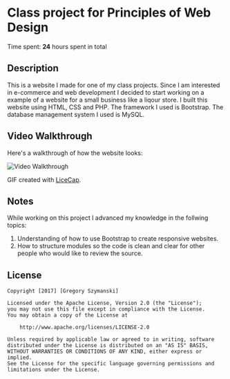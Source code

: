 # Class project for Principles of Web Design

Time spent: **24** hours spent in total

## Description

This is a website I made for one of my class projects. Since I am interested in e-commerce and web development I decided to start working on a example of a website for a small business like a liqour store. I built this website using HTML, CSS and PHP. The framework I used is Bootstrap. The database management system I used is MySQL. 


## Video Walkthrough

Here's a walkthrough of how the website looks:

<img src='WebsiteDemo.gif' title='Video Walkthrough' width='' alt='Video Walkthrough' />

GIF created with [LiceCap](http://www.cockos.com/licecap/).

## Notes

While working on this project I advanced my knowledge in the follwing topics:  

1. Understanding of how to use Bootstrap to create responsive websites. 
2. How to structure modules so the code is clean and clear for other people who would like to review the source.  

## License

    Copyright [2017] [Gregory Szymanski]

    Licensed under the Apache License, Version 2.0 (the "License");
    you may not use this file except in compliance with the License.
    You may obtain a copy of the License at

        http://www.apache.org/licenses/LICENSE-2.0

    Unless required by applicable law or agreed to in writing, software
    distributed under the License is distributed on an "AS IS" BASIS,
    WITHOUT WARRANTIES OR CONDITIONS OF ANY KIND, either express or implied.
    See the License for the specific language governing permissions and
    limitations under the License.
